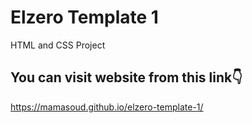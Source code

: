 # Elzero Template 1
HTML and CSS Project
## You can visit website from this link👇
https://mamasoud.github.io/elzero-template-1/